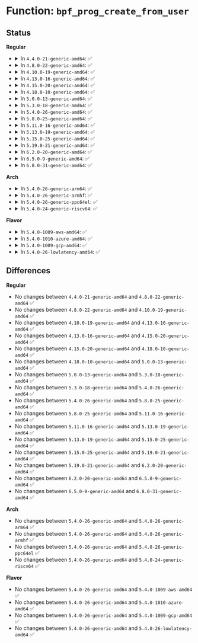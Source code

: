 # Function: <code>bpf_prog_create_from_user</code>

## Status
<b>Regular</b>
<ul>
<li>
<details>
<summary>In <code>4.4.0-21-generic-amd64</code>: ✅</summary>

```c
int bpf_prog_create_from_user(struct bpf_prog * * pfp, struct sock_fprog * fprog, bpf_aux_classic_check_t trans, bool save_orig)
```

```json
{
  "name": "bpf_prog_create_from_user",
  "collision_type": "Unique Global",
  "inline_type": "No",
  "funcs": [
    {
      "addr": 18446744071586390544,
      "name": "bpf_prog_create_from_user",
      "external": true,
      "loc": "net/core/filter.c:1093",
      "file": "net/core/filter.c",
      "inline": "seen, unknown",
      "caller_inline": [],
      "caller_func": [
        "net/packet/af_packet.c:packet_setsockopt"
      ]
    }
  ],
  "symbols": [
    {
      "addr": 18446744071586390544,
      "name": "bpf_prog_create_from_user",
      "section": ".text",
      "bind": "STB_GLOBAL",
      "size": 225
    }
  ]
}
```
</details>
</li>
<li>
<details>
<summary>In <code>4.8.0-22-generic-amd64</code>: ✅</summary>

```c
int bpf_prog_create_from_user(struct bpf_prog * * pfp, struct sock_fprog * fprog, bpf_aux_classic_check_t trans, bool save_orig)
```

```json
{
  "name": "bpf_prog_create_from_user",
  "collision_type": "Unique Global",
  "inline_type": "No",
  "funcs": [
    {
      "addr": 18446744071586832864,
      "name": "bpf_prog_create_from_user",
      "external": true,
      "loc": "net/core/filter.c:1121",
      "file": "net/core/filter.c",
      "inline": "seen, unknown",
      "caller_inline": [],
      "caller_func": [
        "net/packet/af_packet.c:packet_setsockopt"
      ]
    }
  ],
  "symbols": [
    {
      "addr": 18446744071586832864,
      "name": "bpf_prog_create_from_user",
      "section": ".text",
      "bind": "STB_GLOBAL",
      "size": 273
    }
  ]
}
```
</details>
</li>
<li>
<details>
<summary>In <code>4.10.0-19-generic-amd64</code>: ✅</summary>

```c
int bpf_prog_create_from_user(struct bpf_prog * * pfp, struct sock_fprog * fprog, bpf_aux_classic_check_t trans, bool save_orig)
```

```json
{
  "name": "bpf_prog_create_from_user",
  "collision_type": "Unique Global",
  "inline_type": "No",
  "funcs": [
    {
      "addr": 18446744071587023936,
      "name": "bpf_prog_create_from_user",
      "external": true,
      "loc": "net/core/filter.c:1123",
      "file": "net/core/filter.c",
      "inline": "seen, unknown",
      "caller_inline": [],
      "caller_func": [
        "net/packet/af_packet.c:packet_setsockopt"
      ]
    }
  ],
  "symbols": [
    {
      "addr": 18446744071587023936,
      "name": "bpf_prog_create_from_user",
      "section": ".text",
      "bind": "STB_GLOBAL",
      "size": 273
    }
  ]
}
```
</details>
</li>
<li>
<details>
<summary>In <code>4.13.0-16-generic-amd64</code>: ✅</summary>

```c
int bpf_prog_create_from_user(struct bpf_prog * * pfp, struct sock_fprog * fprog, bpf_aux_classic_check_t trans, bool save_orig)
```

```json
{
  "name": "bpf_prog_create_from_user",
  "collision_type": "Unique Global",
  "inline_type": "No",
  "funcs": [
    {
      "addr": 18446744071587151984,
      "name": "bpf_prog_create_from_user",
      "external": true,
      "loc": "net/core/filter.c:1148",
      "file": "net/core/filter.c",
      "inline": "seen, unknown",
      "caller_inline": [],
      "caller_func": [
        "net/packet/af_packet.c:packet_setsockopt"
      ]
    }
  ],
  "symbols": [
    {
      "addr": 18446744071587151984,
      "name": "bpf_prog_create_from_user",
      "section": ".text",
      "bind": "STB_GLOBAL",
      "size": 276
    }
  ]
}
```
</details>
</li>
<li>
<details>
<summary>In <code>4.15.0-20-generic-amd64</code>: ✅</summary>

```c
int bpf_prog_create_from_user(struct bpf_prog * * pfp, struct sock_fprog * fprog, bpf_aux_classic_check_t trans, bool save_orig)
```

```json
{
  "name": "bpf_prog_create_from_user",
  "collision_type": "Unique Global",
  "inline_type": "No",
  "funcs": [
    {
      "addr": 18446744071587659360,
      "name": "bpf_prog_create_from_user",
      "external": true,
      "loc": "net/core/filter.c:1169",
      "file": "net/core/filter.c",
      "inline": "seen, unknown",
      "caller_inline": [],
      "caller_func": [
        "net/packet/af_packet.c:packet_setsockopt"
      ]
    }
  ],
  "symbols": [
    {
      "addr": 18446744071587659360,
      "name": "bpf_prog_create_from_user",
      "section": ".text",
      "bind": "STB_GLOBAL",
      "size": 276
    }
  ]
}
```
</details>
</li>
<li>
<details>
<summary>In <code>4.18.0-10-generic-amd64</code>: ✅</summary>

```c
int bpf_prog_create_from_user(struct bpf_prog * * pfp, struct sock_fprog * fprog, bpf_aux_classic_check_t trans, bool save_orig)
```

```json
{
  "name": "bpf_prog_create_from_user",
  "collision_type": "Unique Global",
  "inline_type": "No",
  "funcs": [
    {
      "addr": 18446744071587987424,
      "name": "bpf_prog_create_from_user",
      "external": true,
      "loc": "net/core/filter.c:1381",
      "file": "net/core/filter.c",
      "inline": "seen, unknown",
      "caller_inline": [],
      "caller_func": [
        "net/packet/af_packet.c:packet_setsockopt"
      ]
    }
  ],
  "symbols": [
    {
      "addr": 18446744071587987424,
      "name": "bpf_prog_create_from_user",
      "section": ".text",
      "bind": "STB_GLOBAL",
      "size": 266
    }
  ]
}
```
</details>
</li>
<li>
<details>
<summary>In <code>5.0.0-13-generic-amd64</code>: ✅</summary>

```c
int bpf_prog_create_from_user(struct bpf_prog * * pfp, struct sock_fprog * fprog, bpf_aux_classic_check_t trans, bool save_orig)
```

```json
{
  "name": "bpf_prog_create_from_user",
  "collision_type": "Unique Global",
  "inline_type": "No",
  "funcs": [
    {
      "addr": 18446744071588145728,
      "name": "bpf_prog_create_from_user",
      "external": true,
      "loc": "net/core/filter.c:1383",
      "file": "net/core/filter.c",
      "inline": "seen, unknown",
      "caller_inline": [],
      "caller_func": [
        "net/packet/af_packet.c:packet_setsockopt"
      ]
    }
  ],
  "symbols": [
    {
      "addr": 18446744071588145728,
      "name": "bpf_prog_create_from_user",
      "section": ".text",
      "bind": "STB_GLOBAL",
      "size": 266
    }
  ]
}
```
</details>
</li>
<li>
<details>
<summary>In <code>5.3.0-18-generic-amd64</code>: ✅</summary>

```c
int bpf_prog_create_from_user(struct bpf_prog * * pfp, struct sock_fprog * fprog, bpf_aux_classic_check_t trans, bool save_orig)
```

```json
{
  "name": "bpf_prog_create_from_user",
  "collision_type": "Unique Global",
  "inline_type": "No",
  "funcs": [
    {
      "addr": 18446744071588464976,
      "name": "bpf_prog_create_from_user",
      "external": true,
      "loc": "net/core/filter.c:1383",
      "file": "net/core/filter.c",
      "inline": "seen, unknown",
      "caller_inline": [],
      "caller_func": [
        "kernel/seccomp.c:seccomp_set_mode_filter",
        "net/packet/af_packet.c:packet_setsockopt"
      ]
    }
  ],
  "symbols": [
    {
      "addr": 18446744071588464976,
      "name": "bpf_prog_create_from_user",
      "section": ".text",
      "bind": "STB_GLOBAL",
      "size": 288
    }
  ]
}
```
</details>
</li>
<li>
<details>
<summary>In <code>5.4.0-26-generic-amd64</code>: ✅</summary>

```c
int bpf_prog_create_from_user(struct bpf_prog * * pfp, struct sock_fprog * fprog, bpf_aux_classic_check_t trans, bool save_orig)
```

```json
{
  "name": "bpf_prog_create_from_user",
  "collision_type": "Unique Global",
  "inline_type": "No",
  "funcs": [
    {
      "addr": 18446744071588670544,
      "name": "bpf_prog_create_from_user",
      "external": true,
      "loc": "net/core/filter.c:1383",
      "file": "net/core/filter.c",
      "inline": "seen, unknown",
      "caller_inline": [],
      "caller_func": [
        "kernel/seccomp.c:seccomp_set_mode_filter",
        "net/packet/af_packet.c:packet_setsockopt"
      ]
    }
  ],
  "symbols": [
    {
      "addr": 18446744071588670544,
      "name": "bpf_prog_create_from_user",
      "section": ".text",
      "bind": "STB_GLOBAL",
      "size": 288
    }
  ]
}
```
</details>
</li>
<li>
<details>
<summary>In <code>5.8.0-25-generic-amd64</code>: ✅</summary>

```c
int bpf_prog_create_from_user(struct bpf_prog * * pfp, struct sock_fprog * fprog, bpf_aux_classic_check_t trans, bool save_orig)
```

```json
{
  "name": "bpf_prog_create_from_user",
  "collision_type": "Unique Global",
  "inline_type": "No",
  "funcs": [
    {
      "addr": 18446744071589535584,
      "name": "bpf_prog_create_from_user",
      "external": true,
      "loc": "net/core/filter.c:1372",
      "file": "net/core/filter.c",
      "inline": "seen, unknown",
      "caller_inline": [],
      "caller_func": [
        "kernel/seccomp.c:seccomp_set_mode_filter",
        "net/packet/af_packet.c:packet_setsockopt"
      ]
    }
  ],
  "symbols": [
    {
      "addr": 18446744071589535584,
      "name": "bpf_prog_create_from_user",
      "section": ".text",
      "bind": "STB_GLOBAL",
      "size": 525
    }
  ]
}
```
</details>
</li>
<li>
<details>
<summary>In <code>5.11.0-16-generic-amd64</code>: ✅</summary>

```c
int bpf_prog_create_from_user(struct bpf_prog * * pfp, struct sock_fprog * fprog, bpf_aux_classic_check_t trans, bool save_orig)
```

```json
{
  "name": "bpf_prog_create_from_user",
  "collision_type": "Unique Global",
  "inline_type": "No",
  "funcs": [
    {
      "addr": 18446744071589544608,
      "name": "bpf_prog_create_from_user",
      "external": true,
      "loc": "net/core/filter.c:1402",
      "file": "net/core/filter.c",
      "inline": "seen, unknown",
      "caller_inline": [],
      "caller_func": [
        "kernel/seccomp.c:seccomp_set_mode_filter",
        "net/packet/af_packet.c:fanout_set_data"
      ]
    }
  ],
  "symbols": [
    {
      "addr": 18446744071589544608,
      "name": "bpf_prog_create_from_user",
      "section": ".text",
      "bind": "STB_GLOBAL",
      "size": 525
    }
  ]
}
```
</details>
</li>
<li>
<details>
<summary>In <code>5.13.0-19-generic-amd64</code>: ✅</summary>

```c
int bpf_prog_create_from_user(struct bpf_prog * * pfp, struct sock_fprog * fprog, bpf_aux_classic_check_t trans, bool save_orig)
```

```json
{
  "name": "bpf_prog_create_from_user",
  "collision_type": "Unique Global",
  "inline_type": "No",
  "funcs": [
    {
      "addr": 18446744071589440736,
      "name": "bpf_prog_create_from_user",
      "external": true,
      "loc": "net/core/filter.c:1402",
      "file": "net/core/filter.c",
      "inline": "seen, unknown",
      "caller_inline": [],
      "caller_func": [
        "kernel/seccomp.c:seccomp_set_mode_filter",
        "net/packet/af_packet.c:packet_setsockopt"
      ]
    }
  ],
  "symbols": [
    {
      "addr": 18446744071589440736,
      "name": "bpf_prog_create_from_user",
      "section": ".text",
      "bind": "STB_GLOBAL",
      "size": 285
    }
  ]
}
```
</details>
</li>
<li>
<details>
<summary>In <code>5.15.0-25-generic-amd64</code>: ✅</summary>

```c
int bpf_prog_create_from_user(struct bpf_prog * * pfp, struct sock_fprog * fprog, bpf_aux_classic_check_t trans, bool save_orig)
```

```json
{
  "name": "bpf_prog_create_from_user",
  "collision_type": "Unique Global",
  "inline_type": "No",
  "funcs": [
    {
      "addr": 18446744071590173744,
      "name": "bpf_prog_create_from_user",
      "external": true,
      "loc": "net/core/filter.c:1403",
      "file": "net/core/filter.c",
      "inline": "seen, unknown",
      "caller_inline": [],
      "caller_func": [
        "kernel/seccomp.c:seccomp_set_mode_filter",
        "net/packet/af_packet.c:packet_setsockopt"
      ]
    }
  ],
  "symbols": [
    {
      "addr": 18446744071590173744,
      "name": "bpf_prog_create_from_user",
      "section": ".text",
      "bind": "STB_GLOBAL",
      "size": 285
    }
  ]
}
```
</details>
</li>
<li>
<details>
<summary>In <code>5.19.0-21-generic-amd64</code>: ✅</summary>

```c
int bpf_prog_create_from_user(struct bpf_prog * * pfp, struct sock_fprog * fprog, bpf_aux_classic_check_t trans, bool save_orig)
```

```json
{
  "name": "bpf_prog_create_from_user",
  "collision_type": "Unique Global",
  "inline_type": "No",
  "funcs": [
    {
      "addr": 18446744071591735872,
      "name": "bpf_prog_create_from_user",
      "external": true,
      "loc": "net/core/filter.c:1404",
      "file": "net/core/filter.c",
      "inline": "seen, unknown",
      "caller_inline": [],
      "caller_func": [
        "kernel/seccomp.c:seccomp_set_mode_filter",
        "net/packet/af_packet.c:packet_setsockopt"
      ]
    }
  ],
  "symbols": [
    {
      "addr": 18446744071591735872,
      "name": "bpf_prog_create_from_user",
      "section": ".text",
      "bind": "STB_GLOBAL",
      "size": 303
    }
  ]
}
```
</details>
</li>
<li>
<details>
<summary>In <code>6.2.0-20-generic-amd64</code>: ✅</summary>

```c
int bpf_prog_create_from_user(struct bpf_prog * * pfp, struct sock_fprog * fprog, bpf_aux_classic_check_t trans, bool save_orig)
```

```json
{
  "name": "bpf_prog_create_from_user",
  "collision_type": "Unique Global",
  "inline_type": "No",
  "funcs": [
    {
      "addr": 18446744071593526544,
      "name": "bpf_prog_create_from_user",
      "external": true,
      "loc": "net/core/filter.c:1406",
      "file": "net/core/filter.c",
      "inline": "seen, unknown",
      "caller_inline": [],
      "caller_func": [
        "kernel/seccomp.c:seccomp_set_mode_filter",
        "net/packet/af_packet.c:fanout_set_data"
      ]
    }
  ],
  "symbols": [
    {
      "addr": 18446744071593526544,
      "name": "bpf_prog_create_from_user",
      "section": ".text",
      "bind": "STB_GLOBAL",
      "size": 303
    }
  ]
}
```
</details>
</li>
<li>
<details>
<summary>In <code>6.5.0-9-generic-amd64</code>: ✅</summary>

```c
int bpf_prog_create_from_user(struct bpf_prog * * pfp, struct sock_fprog * fprog, bpf_aux_classic_check_t trans, bool save_orig)
```

```json
{
  "name": "bpf_prog_create_from_user",
  "collision_type": "Unique Global",
  "inline_type": "No",
  "funcs": [
    {
      "addr": 18446744071593992160,
      "name": "bpf_prog_create_from_user",
      "external": true,
      "loc": "net/core/filter.c:1406",
      "file": "net/core/filter.c",
      "inline": "seen, unknown",
      "caller_inline": [],
      "caller_func": [
        "kernel/seccomp.c:seccomp_set_mode_filter",
        "net/packet/af_packet.c:fanout_set_data"
      ]
    }
  ],
  "symbols": [
    {
      "addr": 18446744071593992160,
      "name": "bpf_prog_create_from_user",
      "section": ".text",
      "bind": "STB_GLOBAL",
      "size": 303
    }
  ]
}
```
</details>
</li>
<li>
<details>
<summary>In <code>6.8.0-31-generic-amd64</code>: ✅</summary>

```c
int bpf_prog_create_from_user(struct bpf_prog * * pfp, struct sock_fprog * fprog, bpf_aux_classic_check_t trans, bool save_orig)
```

```json
{
  "name": "bpf_prog_create_from_user",
  "collision_type": "Unique Global",
  "inline_type": "No",
  "funcs": [
    {
      "addr": 18446744071594776368,
      "name": "bpf_prog_create_from_user",
      "external": true,
      "loc": "net/core/filter.c:1411",
      "file": "net/core/filter.c",
      "inline": "seen, unknown",
      "caller_inline": [],
      "caller_func": [
        "kernel/seccomp.c:seccomp_set_mode_filter",
        "net/packet/af_packet.c:fanout_set_data"
      ]
    }
  ],
  "symbols": [
    {
      "addr": 18446744071594776368,
      "name": "bpf_prog_create_from_user",
      "section": ".text",
      "bind": "STB_GLOBAL",
      "size": 303
    }
  ]
}
```
</details>
</li>
</ul>
<b>Arch</b>
<ul>
<li>
<details>
<summary>In <code>5.4.0-26-generic-arm64</code>: ✅</summary>

```c
int bpf_prog_create_from_user(struct bpf_prog * * pfp, struct sock_fprog * fprog, bpf_aux_classic_check_t trans, bool save_orig)
```

```json
{
  "name": "bpf_prog_create_from_user",
  "collision_type": "Unique Global",
  "inline_type": "No",
  "funcs": [
    {
      "addr": 18446603336502216144,
      "name": "bpf_prog_create_from_user",
      "external": true,
      "loc": "net/core/filter.c:1383",
      "file": "net/core/filter.c",
      "inline": "seen, unknown",
      "caller_inline": [],
      "caller_func": [
        "kernel/seccomp.c:seccomp_set_mode_filter",
        "net/packet/af_packet.c:packet_setsockopt"
      ]
    }
  ],
  "symbols": [
    {
      "addr": 18446603336502216144,
      "name": "bpf_prog_create_from_user",
      "section": ".text",
      "bind": "STB_GLOBAL",
      "size": 316
    }
  ]
}
```
</details>
</li>
<li>
<details>
<summary>In <code>5.4.0-26-generic-armhf</code>: ✅</summary>

```c
int bpf_prog_create_from_user(struct bpf_prog * * pfp, struct sock_fprog * fprog, bpf_aux_classic_check_t trans, bool save_orig)
```

```json
{
  "name": "bpf_prog_create_from_user",
  "collision_type": "Unique Global",
  "inline_type": "No",
  "funcs": [
    {
      "addr": 3234968872,
      "name": "bpf_prog_create_from_user",
      "external": true,
      "loc": "net/core/filter.c:1383",
      "file": "net/core/filter.c",
      "inline": "seen, unknown",
      "caller_inline": [],
      "caller_func": [
        "kernel/seccomp.c:seccomp_set_mode_filter",
        "net/packet/af_packet.c:packet_setsockopt"
      ]
    }
  ],
  "symbols": [
    {
      "addr": 3234968872,
      "name": "bpf_prog_create_from_user",
      "section": ".text",
      "bind": "STB_GLOBAL",
      "size": 372
    }
  ]
}
```
</details>
</li>
<li>
<details>
<summary>In <code>5.4.0-26-generic-ppc64el</code>: ✅</summary>

```c
int bpf_prog_create_from_user(struct bpf_prog * * pfp, struct sock_fprog * fprog, bpf_aux_classic_check_t trans, bool save_orig)
```

```json
{
  "name": "bpf_prog_create_from_user",
  "collision_type": "Unique Global",
  "inline_type": "No",
  "funcs": [
    {
      "addr": 13835058055295709632,
      "name": "bpf_prog_create_from_user",
      "external": true,
      "loc": "net/core/filter.c:1383",
      "file": "net/core/filter.c",
      "inline": "seen, unknown",
      "caller_inline": [],
      "caller_func": [
        "kernel/seccomp.c:seccomp_set_mode_filter",
        "net/packet/af_packet.c:packet_setsockopt"
      ]
    }
  ],
  "symbols": [
    {
      "addr": 13835058055295709632,
      "name": "bpf_prog_create_from_user",
      "section": ".text",
      "bind": "STB_GLOBAL",
      "size": 412
    }
  ]
}
```
</details>
</li>
<li>
<details>
<summary>In <code>5.4.0-24-generic-riscv64</code>: ✅</summary>

```c
int bpf_prog_create_from_user(struct bpf_prog * * pfp, struct sock_fprog * fprog, bpf_aux_classic_check_t trans, bool save_orig)
```

```json
{
  "name": "bpf_prog_create_from_user",
  "collision_type": "Unique Global",
  "inline_type": "No",
  "funcs": [
    {
      "addr": 18446743936278467926,
      "name": "bpf_prog_create_from_user",
      "external": true,
      "loc": "net/core/filter.c:1383",
      "file": "net/core/filter.c",
      "inline": "seen, unknown",
      "caller_inline": [],
      "caller_func": [
        "kernel/seccomp.c:seccomp_set_mode_filter",
        "net/packet/af_packet.c:packet_setsockopt"
      ]
    }
  ],
  "symbols": [
    {
      "addr": 18446743936278467926,
      "name": "bpf_prog_create_from_user",
      "section": ".text",
      "bind": "STB_GLOBAL",
      "size": 244
    }
  ]
}
```
</details>
</li>
</ul>
<b>Flavor</b>
<ul>
<li>
<details>
<summary>In <code>5.4.0-1009-aws-amd64</code>: ✅</summary>

```c
int bpf_prog_create_from_user(struct bpf_prog * * pfp, struct sock_fprog * fprog, bpf_aux_classic_check_t trans, bool save_orig)
```

```json
{
  "name": "bpf_prog_create_from_user",
  "collision_type": "Unique Global",
  "inline_type": "No",
  "funcs": [
    {
      "addr": 18446744071588277280,
      "name": "bpf_prog_create_from_user",
      "external": true,
      "loc": "net/core/filter.c:1383",
      "file": "net/core/filter.c",
      "inline": "seen, unknown",
      "caller_inline": [],
      "caller_func": [
        "kernel/seccomp.c:seccomp_set_mode_filter",
        "net/packet/af_packet.c:packet_setsockopt"
      ]
    }
  ],
  "symbols": [
    {
      "addr": 18446744071588277280,
      "name": "bpf_prog_create_from_user",
      "section": ".text",
      "bind": "STB_GLOBAL",
      "size": 288
    }
  ]
}
```
</details>
</li>
<li>
<details>
<summary>In <code>5.4.0-1010-azure-amd64</code>: ✅</summary>

```c
int bpf_prog_create_from_user(struct bpf_prog * * pfp, struct sock_fprog * fprog, bpf_aux_classic_check_t trans, bool save_orig)
```

```json
{
  "name": "bpf_prog_create_from_user",
  "collision_type": "Unique Global",
  "inline_type": "No",
  "funcs": [
    {
      "addr": 18446744071587990096,
      "name": "bpf_prog_create_from_user",
      "external": true,
      "loc": "net/core/filter.c:1383",
      "file": "net/core/filter.c",
      "inline": "seen, unknown",
      "caller_inline": [],
      "caller_func": [
        "kernel/seccomp.c:seccomp_set_mode_filter",
        "net/packet/af_packet.c:packet_setsockopt"
      ]
    }
  ],
  "symbols": [
    {
      "addr": 18446744071587990096,
      "name": "bpf_prog_create_from_user",
      "section": ".text",
      "bind": "STB_GLOBAL",
      "size": 288
    }
  ]
}
```
</details>
</li>
<li>
<details>
<summary>In <code>5.4.0-1009-gcp-amd64</code>: ✅</summary>

```c
int bpf_prog_create_from_user(struct bpf_prog * * pfp, struct sock_fprog * fprog, bpf_aux_classic_check_t trans, bool save_orig)
```

```json
{
  "name": "bpf_prog_create_from_user",
  "collision_type": "Unique Global",
  "inline_type": "No",
  "funcs": [
    {
      "addr": 18446744071588609104,
      "name": "bpf_prog_create_from_user",
      "external": true,
      "loc": "net/core/filter.c:1383",
      "file": "net/core/filter.c",
      "inline": "seen, unknown",
      "caller_inline": [],
      "caller_func": [
        "kernel/seccomp.c:seccomp_set_mode_filter",
        "net/packet/af_packet.c:packet_setsockopt"
      ]
    }
  ],
  "symbols": [
    {
      "addr": 18446744071588609104,
      "name": "bpf_prog_create_from_user",
      "section": ".text",
      "bind": "STB_GLOBAL",
      "size": 288
    }
  ]
}
```
</details>
</li>
<li>
<details>
<summary>In <code>5.4.0-26-lowlatency-amd64</code>: ✅</summary>

```c
int bpf_prog_create_from_user(struct bpf_prog * * pfp, struct sock_fprog * fprog, bpf_aux_classic_check_t trans, bool save_orig)
```

```json
{
  "name": "bpf_prog_create_from_user",
  "collision_type": "Unique Global",
  "inline_type": "No",
  "funcs": [
    {
      "addr": 18446744071588746784,
      "name": "bpf_prog_create_from_user",
      "external": true,
      "loc": "net/core/filter.c:1383",
      "file": "net/core/filter.c",
      "inline": "seen, unknown",
      "caller_inline": [],
      "caller_func": [
        "kernel/seccomp.c:seccomp_set_mode_filter",
        "net/packet/af_packet.c:packet_setsockopt"
      ]
    }
  ],
  "symbols": [
    {
      "addr": 18446744071588746784,
      "name": "bpf_prog_create_from_user",
      "section": ".text",
      "bind": "STB_GLOBAL",
      "size": 288
    }
  ]
}
```
</details>
</li>
</ul>

## Differences
<b>Regular</b>
<ul>
<li>
No changes between <code>4.4.0-21-generic-amd64</code> and <code>4.8.0-22-generic-amd64</code> ✅
</li>
<li>
No changes between <code>4.8.0-22-generic-amd64</code> and <code>4.10.0-19-generic-amd64</code> ✅
</li>
<li>
No changes between <code>4.10.0-19-generic-amd64</code> and <code>4.13.0-16-generic-amd64</code> ✅
</li>
<li>
No changes between <code>4.13.0-16-generic-amd64</code> and <code>4.15.0-20-generic-amd64</code> ✅
</li>
<li>
No changes between <code>4.15.0-20-generic-amd64</code> and <code>4.18.0-10-generic-amd64</code> ✅
</li>
<li>
No changes between <code>4.18.0-10-generic-amd64</code> and <code>5.0.0-13-generic-amd64</code> ✅
</li>
<li>
No changes between <code>5.0.0-13-generic-amd64</code> and <code>5.3.0-18-generic-amd64</code> ✅
</li>
<li>
No changes between <code>5.3.0-18-generic-amd64</code> and <code>5.4.0-26-generic-amd64</code> ✅
</li>
<li>
No changes between <code>5.4.0-26-generic-amd64</code> and <code>5.8.0-25-generic-amd64</code> ✅
</li>
<li>
No changes between <code>5.8.0-25-generic-amd64</code> and <code>5.11.0-16-generic-amd64</code> ✅
</li>
<li>
No changes between <code>5.11.0-16-generic-amd64</code> and <code>5.13.0-19-generic-amd64</code> ✅
</li>
<li>
No changes between <code>5.13.0-19-generic-amd64</code> and <code>5.15.0-25-generic-amd64</code> ✅
</li>
<li>
No changes between <code>5.15.0-25-generic-amd64</code> and <code>5.19.0-21-generic-amd64</code> ✅
</li>
<li>
No changes between <code>5.19.0-21-generic-amd64</code> and <code>6.2.0-20-generic-amd64</code> ✅
</li>
<li>
No changes between <code>6.2.0-20-generic-amd64</code> and <code>6.5.0-9-generic-amd64</code> ✅
</li>
<li>
No changes between <code>6.5.0-9-generic-amd64</code> and <code>6.8.0-31-generic-amd64</code> ✅
</li>
</ul>
<b>Arch</b>
<ul>
<li>
No changes between <code>5.4.0-26-generic-amd64</code> and <code>5.4.0-26-generic-arm64</code> ✅
</li>
<li>
No changes between <code>5.4.0-26-generic-amd64</code> and <code>5.4.0-26-generic-armhf</code> ✅
</li>
<li>
No changes between <code>5.4.0-26-generic-amd64</code> and <code>5.4.0-26-generic-ppc64el</code> ✅
</li>
<li>
No changes between <code>5.4.0-26-generic-amd64</code> and <code>5.4.0-24-generic-riscv64</code> ✅
</li>
</ul>
<b>Flavor</b>
<ul>
<li>
No changes between <code>5.4.0-26-generic-amd64</code> and <code>5.4.0-1009-aws-amd64</code> ✅
</li>
<li>
No changes between <code>5.4.0-26-generic-amd64</code> and <code>5.4.0-1010-azure-amd64</code> ✅
</li>
<li>
No changes between <code>5.4.0-26-generic-amd64</code> and <code>5.4.0-1009-gcp-amd64</code> ✅
</li>
<li>
No changes between <code>5.4.0-26-generic-amd64</code> and <code>5.4.0-26-lowlatency-amd64</code> ✅
</li>
</ul>
